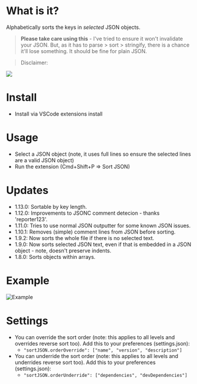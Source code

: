 # What is it?

Alphabetically sorts the keys in _selected_ JSON objects.

> **Please take care using this** - I've tried to ensure it won't invalidate your JSON. But, as it has to parse > sort > stringify, there is a chance it'll lose something. It should be fine for plain JSON.

> Disclaimer:

![](https://raw.githubusercontent.com/richie5um/vscode-sort-json/master/resources/WorksOnMyMachine.png)

# Install

* Install via VSCode extensions install

# Usage

* Select a JSON object (note, it uses full lines so ensure the selected lines are a valid JSON object)
* Run the extension (Cmd+Shift+P => Sort JSON)

# Updates

* 1.13.0: Sortable by key length.
* 1.12.0: Improvements to JSONC comment detecion - thanks 'reporter123'.
* 1.11.0: Tries to use normal JSON outputter for some known JSON issues.
* 1.10.1: Removes (simple) comment lines from JSON before sorting.
* 1.9.2:  Now sorts the whole file if there is no selected text.
* 1.9.0:  Now sorts selected JSON text, even if that is embedded in a JSON object - note, doesn't preserve indents.
* 1.8.0:  Sorts objects within arrays.

# Example

![Example](https://github.com/richie5um/vscode-sort-json/raw/master/resources/usage.gif)

# Settings

* You can override the sort order (note: this applies to all levels and overrides reverse sort too). Add this to your preferences (settings.json):
    * `"sortJSON.orderOverride": ["name", "version", "description"]`
* You can underride the sort order (note: this applies to all levels and underrides reverse sort too). Add this to your preferences (settings.json):
    * `"sortJSON.orderUnderride": ["dependencies", "devDependencies"]`
